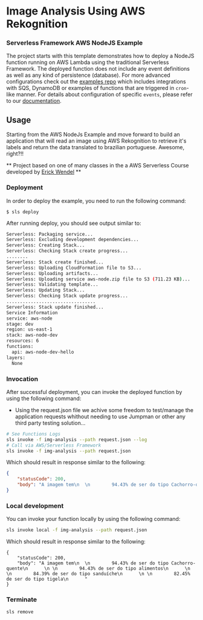 <!--
title: 'AWS NodeJS Example'
description: 'This template demonstrates how to deploy a NodeJS function running on AWS Lambda using the traditional Serverless Framework.'
layout: Doc
framework: v2
platform: AWS
language: nodeJS
priority: 1
authorLink: 'https://github.com/serverless'
authorName: 'Serverless, inc.'
authorAvatar: 'https://avatars1.githubusercontent.com/u/13742415?s=200&v=4'
-->

# Image Analysis Using AWS Rekognition

### Serverless Framework AWS NodeJS Example

The project starts with this template demonstrates how to deploy a NodeJS function running on AWS Lambda using the traditional Serverless Framework. The deployed function does not include any event definitions as well as any kind of persistence (database). For more advanced configurations check out the [examples repo](https://github.com/serverless/examples/) which includes integrations with SQS, DynamoDB or examples of functions that are triggered in `cron`-like manner. For details about configuration of specific `events`, please refer to our [documentation](https://www.serverless.com/framework/docs/providers/aws/events/).

## Usage

Starting from the AWS NodeJs Example and move forward to build an application that will read an image using AWS Rekognition to retrieve it's labels and return the data translated to brazilian portuguese. Awesome, right?!!

** Project based on one of many classes in the a AWS Serverless Course developed by <a href="https://github.com/erickwendel">Erick Wendel</a> **

### Deployment

In order to deploy the example, you need to run the following command:

```
$ sls deploy
```

After running deploy, you should see output similar to:

```bash
Serverless: Packaging service...
Serverless: Excluding development dependencies...
Serverless: Creating Stack...
Serverless: Checking Stack create progress...
........
Serverless: Stack create finished...
Serverless: Uploading CloudFormation file to S3...
Serverless: Uploading artifacts...
Serverless: Uploading service aws-node.zip file to S3 (711.23 KB)...
Serverless: Validating template...
Serverless: Updating Stack...
Serverless: Checking Stack update progress...
.................................
Serverless: Stack update finished...
Service Information
service: aws-node
stage: dev
region: us-east-1
stack: aws-node-dev
resources: 6
functions:
  api: aws-node-dev-hello
layers:
  None
```

### Invocation

After successful deployment, you can invoke the deployed function by using the following command:
* Using the request.json file we achive some freedom to test/manage the application requests whithout needing to use Jumpman or other any third party testing solution...

```bash
# See Functions Logs
sls invoke -f img-analysis --path request.json --log
# Call via AWS/Serverless Framework
sls invoke -f img-analysis --path request.json
```

Which should result in response similar to the following:

```json
{
    "statusCode": 200,
    "body": "A imagem tem\n  \n        94.43% de ser do tipo Cachorro-quente\n      \n \n        94.43% de ser do tipo alimentos\n      \n \n        84.39% de ser do tipo sanduíche\n      \n \n        82.45% de ser do tipo tigela\n      "
}
```

### Local development

You can invoke your function locally by using the following command:

```bash
sls invoke local -f img-analysis --path request.json
```

Which should result in response similar to the following:

```
{
    "statusCode": 200,
    "body": "A imagem tem\n  \n        94.43% de ser do tipo Cachorro-quente\n      \n \n        94.43% de ser do tipo alimentos\n      \n \n        84.39% de ser do tipo sanduíche\n      \n \n        82.45% de ser do tipo tigela\n      "
}
```

### Terminate

```bash
sls remove
```

